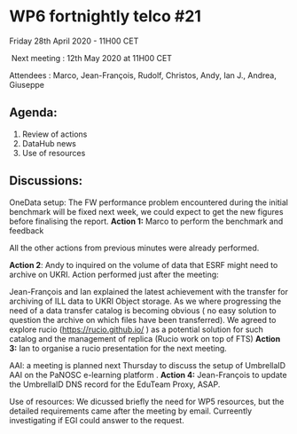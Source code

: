 #  WP6 fortnightly telco #21

Friday 28th April 2020 - 11H00 CET

​	Next meeting : 12th May 2020 at 11H00 CET

Attendees :  Marco, Jean-François, Rudolf, Christos, Andy, Ian J., Andrea, Giuseppe


## Agenda:

1. Review of actions
2. DataHub news
3. Use of resources
## Discussions:

OneData setup: The FW performance problem encountered during the initial benchmark will be fixed next week, we could expect to get the new figures before finalising the report. 
**Action 1:** Marco to perform the benchmark and feedback

All the other actions from previous minutes were already performed.




**Action 2**: Andy to inquired on the volume of data that ESRF might need to archive on UKRI.
Action performed just after the meeting: 

Jean-François and Ian explained the latest achievement with the transfer for archiving of ILL data to UKRI Object storage. As we where progressing the need of a data transfer catalog is becoming obvious ( no easy solution to question the archive on which files have been transferred). We agreed to explore rucio (https://rucio.github.io/ ) as a potential solution for such catalog and the management of replica (Rucio work on top of FTS)
**Action 3:** Ian to organise a rucio presentation for the next meeting.



AAI: a meeting is planned next Thursday to discuss the setup of UmbrellaID AAI on the PaNOSC e-learning platform .
**Action 4:** Jean-François to update the UmbrellaID  DNS record for the EduTeam Proxy, ASAP.

Use of resources: We dicussed briefly the need for WP5 resources, but the detailed requirements came after the meeting by email. Curreently investigating if EGI could answer to the request.